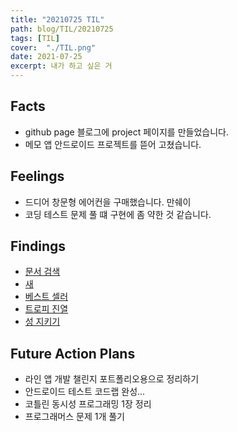 ```yaml
---
title: "20210725 TIL"
path: blog/TIL/20210725
tags: [TIL]
cover:  "./TIL.png"
date: 2021-07-25
excerpt: 내가 하고 싶은 거 
---
```


## Facts
* github page 블로그에 project 페이지를 만들었습니다. 
* 메모 앱 안드로이드 프로젝트를 뜯어 고쳤습니다.

## Feelings

* 드디어 창문형 에어컨을 구매했습니다. 만쉐이
* 코딩 테스트 문제 풀 떄 구현에 좀 약한 것 같습니다.

## Findings

* [문서 검색](https://www.acmicpc.net/problem/1543)
* [새](https://www.acmicpc.net/problem/1568)
* [베스트 셀러](https://www.acmicpc.net/problem/1302)
* [트로피 진열]()
* [성 지키기](https://www.acmicpc.net/problem/1236)

## Future Action Plans

* 라인 앱 개발 챌린지 포트폴리오용으로 정리하기 
* 안드로이드 테스트 코드랩 완성...
* 코틀린 동시성 프로그래밍 1장 정리
* 프로그래머스 문제 1개 풀기



